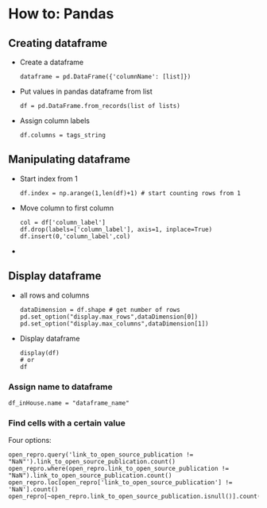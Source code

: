 # How to: Pandas
 
## Creating dataframe

- Create a dataframe  
  ```
  dataframe = pd.DataFrame({'columnName': [list]})
  ```
 
- Put values in pandas dataframe from list  
  ```
  df = pd.DataFrame.from_records(list of lists)
  ```

- Assign column labels
  ```
  df.columns = tags_string
  ```
    
  
## Manipulating dataframe
- Start index from 1
  ```
  df.index = np.arange(1,len(df)+1) # start counting rows from 1
  ```
- Move column to first column
  ```
  col = df['column_label']
  df.drop(labels=['column_label'], axis=1, inplace=True)
  df.insert(0,'column_label',col)
  ```
- 


## Display dataframe  
- all rows and columns
  ```
  dataDimension = df.shape # get number of rows
  pd.set_option("display.max_rows",dataDimension[0])
  pd.set_option("display.max_columns",dataDimension[1])
  ```
- Display dataframe 
  ```
  display(df)
  # or
  df
  ```

### Assign name to dataframe
```
df_inHouse.name = "dataframe_name"
```

### Find cells with a certain value
Four options:  
```
open_repro.query('link_to_open_source_publication != "NaN"').link_to_open_source_publication.count()
open_repro.where(open_repro.link_to_open_source_publication != "NaN").link_to_open_source_publication.count()
open_repro.loc[open_repro['link_to_open_source_publication'] != 'NaN'].count()
open_repro[~open_repro.link_to_open_source_publication.isnull()].count()
```

